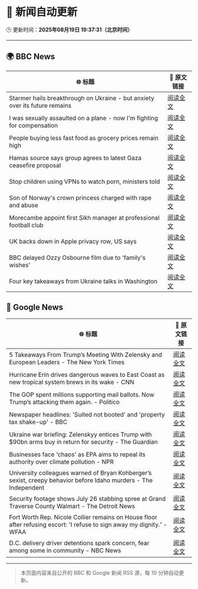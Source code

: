 # 🧠 新闻自动更新

🕒 更新时间：**2025年08月19日 19:37:31（北京时间）**

---

## 🌍 BBC News

| 🌐 标题 | 🔗 原文链接 |
|--------|-------------|
| Starmer hails breakthrough on Ukraine - but anxiety over its future remains | [阅读全文](https://www.bbc.com/news/articles/cr5rl6y04z0o?at_medium=RSS&at_campaign=rss) |
| I was sexually assaulted on a plane - now I'm fighting for compensation | [阅读全文](https://www.bbc.com/news/articles/cly6g2j67rko?at_medium=RSS&at_campaign=rss) |
| People buying less fast food as grocery prices remain high | [阅读全文](https://www.bbc.com/news/articles/c5y042g11yvo?at_medium=RSS&at_campaign=rss) |
| Hamas source says group agrees to latest Gaza ceasefire proposal | [阅读全文](https://www.bbc.com/news/articles/ckgjye15zdlo?at_medium=RSS&at_campaign=rss) |
| Stop children using VPNs to watch porn, ministers told | [阅读全文](https://www.bbc.com/news/articles/cn438z3ejxyo?at_medium=RSS&at_campaign=rss) |
| Son of Norway's crown princess charged with rape and abuse | [阅读全文](https://www.bbc.com/news/articles/cvg3ke05355o?at_medium=RSS&at_campaign=rss) |
| Morecambe appoint first Sikh manager at professional football club | [阅读全文](https://www.bbc.com/sport/football/articles/cwygp4y1e81o?at_medium=RSS&at_campaign=rss) |
| UK backs down in Apple privacy row, US says | [阅读全文](https://www.bbc.com/news/articles/cdj2m3rrk74o?at_medium=RSS&at_campaign=rss) |
| BBC delayed Ozzy Osbourne film due to 'family's wishes' | [阅读全文](https://www.bbc.com/news/articles/c2kz8gvkjn5o?at_medium=RSS&at_campaign=rss) |
| Four key takeaways from Ukraine talks in Washington | [阅读全文](https://www.bbc.com/news/articles/c5yp4jggrj2o?at_medium=RSS&at_campaign=rss) |

## 📰 Google News

| 🌐 标题 | 🔗 原文链接 |
|--------|-------------|
| 5 Takeaways From Trump’s Meeting With Zelensky and European Leaders - The New York Times | [阅读全文](https://news.google.com/rss/articles/CBMiigFBVV95cUxPTUR3WWd5WW1iREkzcXN5dFFzckg4VFNBZWFGUi0zZzJkZXRqVGJXdHE1NjdualN5bDhXSy1TWG1odm93S3NqQ2IyR3FkMm5TdGlUVjBUYjg4OFBfN3VidWNlaXNvR2ZKbTRxSmNCYmNBOE9zbW84U0NoZlpMS3VDNjFscXA3cmNTZ3c?oc=5) |
| Hurricane Erin drives dangerous waves to East Coast as new tropical system brews in its wake - CNN | [阅读全文](https://news.google.com/rss/articles/CBMilAFBVV95cUxQclVhZUFVV2tXdUl6ZFVjRUN6aVg0YUFEWU0tNkhablFvWWR1aEpZYUJWWjY5dDBGdXBaVmkwMG5kSFhYdklyTlBxMEdHSFlCRjZCY0wxTFlVN3lNUk05dVlCY0lEUUg0Ym1QN1RuTEhCQ2ZDQjcwY0M0TFRqb3lqeERuOTBTUTQ1b0JYTnhiakdKeVpD?oc=5) |
| The GOP spent millions supporting mail ballots. Now Trump’s attacking them again. - Politico | [阅读全文](https://news.google.com/rss/articles/CBMigAFBVV95cUxQRFV0U2VJMG1oX19TUGtfR1BNSUdzbjFDYmQwbWwtOG9VamJmRXFzUDVRM0NiMVhhYWRVYW9aUVo5QjNwMy1KUUhzRzM0ZEM3aHctc0pVVUxQYWhiaW1CRmVXRms2bU9pUTlBTGtiSi0zcVp1NGwwNldNelhld2s2SQ?oc=5) |
| Newspaper headlines: 'Suited not booted' and 'property tax shake-up' - BBC | [阅读全文](https://news.google.com/rss/articles/CBMiWkFVX3lxTE9lTVN6M3BlUktvdFkwOXB4YzlqQ21kbzduU3I0eE5LT2RGUW5wSnV2Rjg5OFdpSlhnaHM1TDBJdnRmcE9HY0tuaG5xRkhIczV4SnVfTGdLbTRkZ9IBX0FVX3lxTE82dGN4X3NNOVRPaVRMeFMyN3JtRmFpVGVVVzhBME9oZWwwallxYVlXM3ctWEZUU0ZsQ21KYzFQaENQMXdaUTV3MmR3V2FWb2J6N0hwd2lmUTJZSUZsMFRr?oc=5) |
| Ukraine war briefing: Zelenskyy entices Trump with $90bn arms buy in return for security - The Guardian | [阅读全文](https://news.google.com/rss/articles/CBMizwFBVV95cUxOZ0FJS056WFpDSVFRV005RkphY2R2Rmc2ZXBmcVRPS1NqS0cxQWh3VzloSzRkMzZFbGZoRk4zVnJzTEZTb3RvZWhmTkVGNE8xMFR6b1RzdzVCYk05WWZWb1k3ZXJJVEFMc19XZG9VRk9mRllRcmI1UFQyRnFQYzRoUFlNd1VkblBudFJDLUdtOWhCeV9sTUUyM0tkTl90bEIxWVVZQUlRZXlIclRkMzdXMjg3T3ByR29SdE50S0dPRXFJVFZpQXp5TmtRVkJOaUE?oc=5) |
| Businesses face 'chaos' as EPA aims to repeal its authority over climate pollution - NPR | [阅读全文](https://news.google.com/rss/articles/CBMinwFBVV95cUxOUUdXd2RCbllfcjRacVhJaHA5a25JX1ZWemI4RHBPaHBiUkhQbVJtS2toTUdwQk1ZWjdHS0prRTRsNE1jWGRTX1RYU0JpT0pqbENjV005YU1hYWFuel9TeDhBQ0ZvLTU4NjJmb3ZpOWx5MnlDZS1qbzN5bEo3bU82bVN6OUQ4RHlJckZsN0tIdFJVd1ZjRFhJNGlyV25USlE?oc=5) |
| University colleagues warned of Bryan Kohberger’s sexist, creepy behavior before Idaho murders - The Independent | [阅读全文](https://news.google.com/rss/articles/CBMisAFBVV95cUxNTVFRaXlfR3MyNzMxRDF5cmpuV0hyR2lLWUNEWDU0bUhYbVVrekJEek5CVEpkS2U1c0Z2N1F1bndDZG9kTXlSTnhzMHByTV9OdWNVZmJLY29GRUdZUF9XT29SMjFuSmZqMEVnbm80QTJtVWg4R2IzT2pmNVlLcl9aM2Q2eEUwM3VYRnJhbXhOYXcwcFAxR0k3eVBNQ2Fadkhva20zZHFCc1VxUkY4cVExYw?oc=5) |
| Security footage shows July 26 stabbing spree at Grand Traverse County Walmart - The Detroit News | [阅读全文](https://news.google.com/rss/articles/CBMi7AFBVV95cUxNNUNSdE5USF9YRE9DTE5OSkFHOXFSTnNoczhMb1ZOQU1lN2t1WFczMHJpV1ZITV9nazdDVlFSUlUyREZjQnFPeVR3SEJ0UFc1NUowRFlSV2g4cmp0c09EbzdzMHlQOEV1djhFdk1QNzhIMTkxV0s0ajI0RFB6QmpXZ1pMeU1QSkRQWE5nd0RpN1I0Znl2TWZoUHdtRlhUd09Mckl4dkFjblMwQWRTaW9ucnB1WTZpR05GdzQ0QkpFMlI2NndtVVNhWkd2Yk9Qc2RmeHpXbDNhNk1Ebjk1bkxLSFlwam85MGcxUHJjZw?oc=5) |
| Fort Worth Rep. Nicole Collier remains on House floor after refusing escort: 'I refuse to sign away my dignity.' - WFAA | [阅读全文](https://news.google.com/rss/articles/CBMi7wFBVV95cUxQcS1ZODRaZ2F6VnFzUS1zSUYtbFdYYW4xT2ZIWWMyUU50WEJxNGVGOUdvdzhpV3puTHN1QlozWE9tY1puX0xKNUdib2lmckxhaE1iQ2szLTlfclotZWZBOG1lZmFNNVRyRFE4U2VlYXhCblJBVDlta0NYaDE0MGdvemtNWmNkNmMwcnRyZE1SMFRESmlyaEZUTlpqODBzNFVfYzZ5cnItTFpFc0kzS2tLbjZpVGR0a3ZocWV3Qno5Zk8zTEQ0X0FJQlo0bnZURmdPS3hYcjNKUGxYY2dPYVJWN2FmdXJ5UVdnSnM5WGxKSQ?oc=5) |
| D.C. delivery driver detentions spark concern, fear among some in community - NBC News | [阅读全文](https://news.google.com/rss/articles/CBMiqgFBVV95cUxPLVJlNWFpaU45M1FBamZMUkFUbzVyMzlwSGJ4VkFZTXZCWGxzTk9Jbi1adTVicXRnZVZDRDZqZUZGcFVkNEFfZHcwZlJrRmxyY21TTmFscVp5T1dZSlBlYlN2SHVmY2t0TlhlMk5aVXgzWDVNd3lVNVFFVEFGTU1FTmJ1dlFnT0dfMzFrSkczenhXZGR5QTdJSmxXbEF1andKY1M5N3ZjSEc3d9IBVkFVX3lxTE1BUE44aW5hUzNsZkJFWk5jNVY4TzFVaWZncUdSSFFhQ0E1YUR5UFFhcDFUd0xYLVJsOUpXdHNLVHkxREdpNTBfMC1LQjh4MnVXTkJQMm1R?oc=5) |

---
> 本页面内容来自公开的 BBC 和 Google 新闻 RSS 源，每 10 分钟自动更新。
